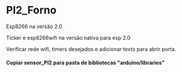 # PI2_Forno

Esp8266 na versão 2.0

Ticker e esp8266wifi na versão nativa para esp 2.0

Verificar rede wifi, timers desejados e adicionar texto para abrir porta.

#### Copiar sensor_PI2 para pasta de bibliotecas "arduino/libraries"